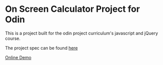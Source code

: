 # On Screen Calculator Project for Odin

This is a project built for the odin project curriculum's javascript and jQuery course.

The project spec can be found [here](http://www.theodinproject.com/javascript-and-jquery/on-screen-calculator)

[Online Demo](https://htmlpreview.github.io/?https://github.com/KevinMulhern/js_calculator/blob/master/index.html)
